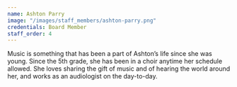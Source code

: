 ```yaml
---
name: Ashton Parry
image: "/images/staff_members/ashton-parry.png"
credentials: Board Member
staff_order: 4
---
```


Music is something that has been a part of Ashton’s life since she was young.
Since the 5th grade, she has been in a choir anytime her schedule allowed. She
loves sharing the gift of music and of hearing the world around her, and works
as an audiologist on the day-to-day. 
